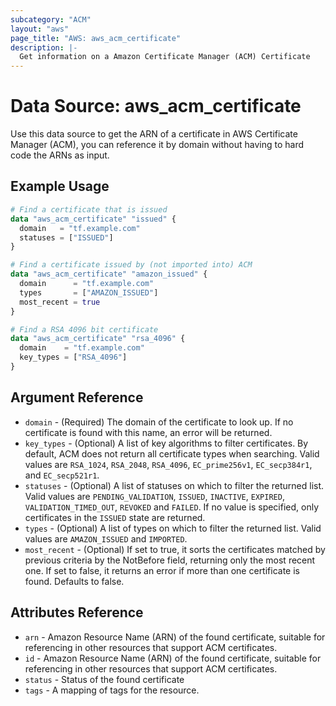 ```yaml
---
subcategory: "ACM"
layout: "aws"
page_title: "AWS: aws_acm_certificate"
description: |-
  Get information on a Amazon Certificate Manager (ACM) Certificate
---
```


# Data Source: aws_acm_certificate

Use this data source to get the ARN of a certificate in AWS Certificate
Manager (ACM), you can reference
it by domain without having to hard code the ARNs as input.

## Example Usage

```terraform
# Find a certificate that is issued
data "aws_acm_certificate" "issued" {
  domain   = "tf.example.com"
  statuses = ["ISSUED"]
}

# Find a certificate issued by (not imported into) ACM
data "aws_acm_certificate" "amazon_issued" {
  domain      = "tf.example.com"
  types       = ["AMAZON_ISSUED"]
  most_recent = true
}

# Find a RSA 4096 bit certificate
data "aws_acm_certificate" "rsa_4096" {
  domain    = "tf.example.com"
  key_types = ["RSA_4096"]
}
```

## Argument Reference

* `domain` - (Required) The domain of the certificate to look up. If no certificate is found with this name, an error will be returned.
* `key_types` - (Optional) A list of key algorithms to filter certificates. By default, ACM does not return all certificate types when searching. Valid values are `RSA_1024`, `RSA_2048`, `RSA_4096`, `EC_prime256v1`, `EC_secp384r1`, and `EC_secp521r1`.
* `statuses` - (Optional) A list of statuses on which to filter the returned list. Valid values are `PENDING_VALIDATION`, `ISSUED`,
   `INACTIVE`, `EXPIRED`, `VALIDATION_TIMED_OUT`, `REVOKED` and `FAILED`. If no value is specified, only certificates in the `ISSUED` state
   are returned.
* `types` - (Optional) A list of types on which to filter the returned list. Valid values are `AMAZON_ISSUED` and `IMPORTED`.
* `most_recent` - (Optional) If set to true, it sorts the certificates matched by previous criteria by the NotBefore field, returning only the most recent one. If set to false, it returns an error if more than one certificate is found. Defaults to false.

## Attributes Reference

* `arn` - Amazon Resource Name (ARN) of the found certificate, suitable for referencing in other resources that support ACM certificates.
* `id` - Amazon Resource Name (ARN) of the found certificate, suitable for referencing in other resources that support ACM certificates.
* `status` - Status of the found certificate
* `tags` - A mapping of tags for the resource.
